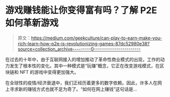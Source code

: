 # 游戏赚钱能让你变得富有吗？了解 P2E 如何革新游戏

> 原文：<https://medium.com/geekculture/can-play-to-earn-make-you-rich-learn-how-p2e-is-revolutionizing-games-87dc52980e38?source=collection_archive---------0----------------------->

在过去的十年中，由于互联网接入的增加推动了革命性商业模式的出现，工作的动力发生了根本性的变化。其中一种模式是“玩赚”概念，它正在改变游戏模式，在区块链和 NFT 的游戏中变得更加强大。

在全球性的疫情/经济衰退中，我们正经历着更多的数字依赖。因此，许多人在网上寻求新的赚钱方式也就不足为奇了。“如何在网上赚钱”这句话是…